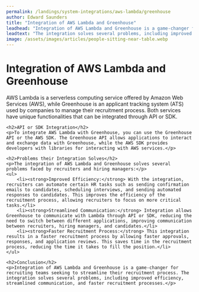 ```yaml
---
permalink: /landings/system-integrations/aws-lambda/greenhouse
author: Edward Saunders
title: "Integration of AWS Lambda and Greenhouse"
leadhead: "Integration of AWS Lambda and Greenhouse is a game-changer for recruiting teams seeking to streamline their recruitment process"
leadtext: "The integration solves several problems, including improved efficiency, streamlined communication, and faster recruitment processes."
image: /assets/images/articles/people-sitting-near-table.webp
---
```

<div class="arttext">	<h1>Integration of AWS Lambda and Greenhouse</h1>
	<p>AWS Lambda is a serverless computing service offered by Amazon Web Services (AWS), while Greenhouse is an applicant tracking system (ATS) used by companies to manage their recruitment process. Both services have unique functionalities that can be integrated through API or SDK.</p>

	<h2>API or SDK Integration</h2>
	<p>To integrate AWS Lambda with Greenhouse, you can use the Greenhouse API or the AWS SDK. The Greenhouse API allows applications to interact and exchange data with Greenhouse, while the AWS SDK provides developers with libraries for interacting with AWS services.</p>

	<h2>Problems their Integration Solves</h2>
	<p>The integration of AWS Lambda and Greenhouse solves several problems faced by recruiters and hiring managers:</p>
	<ul>
		<li><strong>Improved Efficiency:</strong> With the integration, recruiters can automate certain HR tasks such as sending confirmation emails to candidates, scheduling interviews, and sending automated responses to candidates. This improves the efficiency of the recruitment process, allowing recruiters to focus on more critical tasks.</li>
		<li><strong>Streamlined Communication:</strong> Integration allows Greenhouse to communicate with Lambda through API or SDK, reducing the need to switch between different applications, improving communication between recruiters, hiring managers, and candidates.</li>
		<li><strong>Faster Recruitment Process:</strong> This integration results in a faster recruitment process by allowing faster approvals, responses, and application reviews. This saves time in the recruitment process, reducing the time it takes to fill the position.</li>
	</ul>

	<h2>Conclusion</h2>
	<p>Integration of AWS Lambda and Greenhouse is a game-changer for recruiting teams seeking to streamline their recruitment process. The integration solves several problems, including improved efficiency, streamlined communication, and faster recruitment processes.</p>
</div>